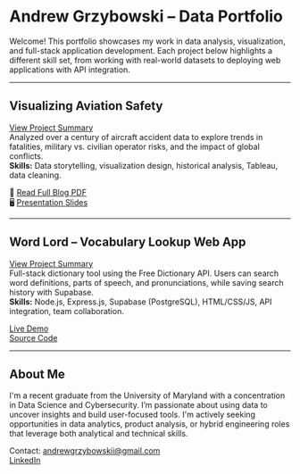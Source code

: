 # Andrew Grzybowski – Data Portfolio

Welcome! This portfolio showcases my work in data analysis, visualization, and full-stack application development. Each project below highlights a different skill set, from working with real-world datasets to deploying web applications with API integration.

---

## Visualizing Aviation Safety

[View Project Summary](./VisUMD_Aviation_Safety/summary.md)  
Analyzed over a century of aircraft accident data to explore trends in fatalities, military vs. civilian operator risks, and the impact of global conflicts.  
**Skills:** Data storytelling, visualization design, historical analysis, Tableau, data cleaning.

📄 [Read Full Blog PDF](./VisUMD_Aviation_Safety/VisUMD_Blog_Grzy.pdf)  
🖥 [Presentation Slides](./VisUMD_Aviation_Safety/Aviation_DataStory_Grzybowski.pdf)

---

## Word Lord – Vocabulary Lookup Web App

[View Project Summary](./WordLord_App/summary.md)  
Full-stack dictionary tool using the Free Dictionary API. Users can search word definitions, parts of speech, and pronunciations, while saving search history with Supabase.  
**Skills:** Node.js, Express.js, Supabase (PostgreSQL), HTML/CSS/JS, API integration, team collaboration.

[Live Demo](https://inst-377-group-project-final.vercel.app/)  
[Source Code](https://github.com/ARGrzybowski/INST377-Group-Project-Final)

---

## About Me

I'm a recent graduate from the University of Maryland with a concentration in Data Science and Cybersecurity. I’m passionate about using data to uncover insights and build user-focused tools. I'm actively seeking opportunities in data analytics, product analysis, or hybrid engineering roles that leverage both analytical and technical skills.

Contact: andrewgrzybowskii@gmail.com  
[LinkedIn](https://www.linkedin.com/in/andrew-grzybowski)
